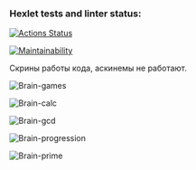 ### Hexlet tests and linter status:
[![Actions Status](https://github.com/katrinaMalkova/frontend-project-44/actions/workflows/hexlet-check.yml/badge.svg)](https://github.com/katrinaMalkova/frontend-project-44/actions)

[![Maintainability](https://api.codeclimate.com/v1/badges/887206cf7cc875e491a1/maintainability)](https://codeclimate.com/github/katrinaMalkova/frontend-project-44/maintainability)

Cкрины работы кода, аскинемы не работают.

![Brain-games](https://i.postimg.cc/zGLVcXQR/brain-even.png)

![Brain-calc](https://i.postimg.cc/4xwf1Ksg/brain-calc.jpg)

![Brain-gcd](https://i.postimg.cc/nL3BDcCR/brain-gcd.png)

![Brain-progression](https://i.postimg.cc/wj8X8jtZ/brain-progression.jpg)

![Brain-prime](https://i.postimg.cc/nVTdK7P2/brain-prime.png)
